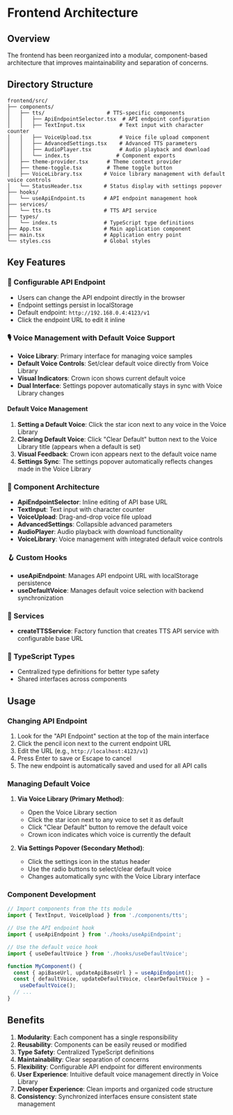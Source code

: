 # Frontend Architecture

## Overview

The frontend has been reorganized into a modular, component-based architecture that improves maintainability and separation of concerns.

## Directory Structure

```
frontend/src/
├── components/
│   ├── tts/                    # TTS-specific components
│   │   ├── ApiEndpointSelector.tsx  # API endpoint configuration
│   │   ├── TextInput.tsx           # Text input with character counter
│   │   ├── VoiceUpload.tsx         # Voice file upload component
│   │   ├── AdvancedSettings.tsx    # Advanced TTS parameters
│   │   ├── AudioPlayer.tsx         # Audio playback and download
│   │   └── index.ts               # Component exports
│   ├── theme-provider.tsx      # Theme context provider
│   ├── theme-toggle.tsx        # Theme toggle button
│   ├── VoiceLibrary.tsx       # Voice library management with default voice controls
│   └── StatusHeader.tsx       # Status display with settings popover
├── hooks/
│   └── useApiEndpoint.ts      # API endpoint management hook
├── services/
│   └── tts.ts                 # TTS API service
├── types/
│   └── index.ts               # TypeScript type definitions
├── App.tsx                    # Main application component
├── main.tsx                   # Application entry point
└── styles.css                 # Global styles
```

## Key Features

### 🔧 Configurable API Endpoint

- Users can change the API endpoint directly in the browser
- Endpoint settings persist in localStorage
- Default endpoint: `http://192.168.0.4:4123/v1`
- Click the endpoint URL to edit it inline

### 🎙️ Voice Management with Default Voice Support

- **Voice Library**: Primary interface for managing voice samples
- **Default Voice Controls**: Set/clear default voice directly from Voice Library
- **Visual Indicators**: Crown icon shows current default voice
- **Dual Interface**: Settings popover automatically stays in sync with Voice Library changes

#### Default Voice Management

1. **Setting a Default Voice**: Click the star icon next to any voice in the Voice Library
2. **Clearing Default Voice**: Click "Clear Default" button next to the Voice Library title (appears when a default is set)
3. **Visual Feedback**: Crown icon appears next to the default voice name
4. **Settings Sync**: The settings popover automatically reflects changes made in the Voice Library

### 🎨 Component Architecture

- **ApiEndpointSelector**: Inline editing of API base URL
- **TextInput**: Text input with character counter
- **VoiceUpload**: Drag-and-drop voice file upload
- **AdvancedSettings**: Collapsible advanced parameters
- **AudioPlayer**: Audio playback with download functionality
- **VoiceLibrary**: Voice management with integrated default voice controls

### 🪝 Custom Hooks

- **useApiEndpoint**: Manages API endpoint URL with localStorage persistence
- **useDefaultVoice**: Manages default voice selection with backend synchronization

### 🔧 Services

- **createTTSService**: Factory function that creates TTS API service with configurable base URL

### 📝 TypeScript Types

- Centralized type definitions for better type safety
- Shared interfaces across components

## Usage

### Changing API Endpoint

1. Look for the "API Endpoint" section at the top of the main interface
2. Click the pencil icon next to the current endpoint URL
3. Edit the URL (e.g., `http://localhost:4123/v1`)
4. Press Enter to save or Escape to cancel
5. The new endpoint is automatically saved and used for all API calls

### Managing Default Voice

1. **Via Voice Library (Primary Method)**:

   - Open the Voice Library section
   - Click the star icon next to any voice to set it as default
   - Click "Clear Default" button to remove the default voice
   - Crown icon indicates which voice is currently the default

2. **Via Settings Popover (Secondary Method)**:
   - Click the settings icon in the status header
   - Use the radio buttons to select/clear default voice
   - Changes automatically sync with the Voice Library interface

### Component Development

```typescript
// Import components from the tts module
import { TextInput, VoiceUpload } from './components/tts';

// Use the API endpoint hook
import { useApiEndpoint } from './hooks/useApiEndpoint';

// Use the default voice hook
import { useDefaultVoice } from './hooks/useDefaultVoice';

function MyComponent() {
  const { apiBaseUrl, updateApiBaseUrl } = useApiEndpoint();
  const { defaultVoice, updateDefaultVoice, clearDefaultVoice } =
    useDefaultVoice();
  // ...
}
```

## Benefits

1. **Modularity**: Each component has a single responsibility
2. **Reusability**: Components can be easily reused or modified
3. **Type Safety**: Centralized TypeScript definitions
4. **Maintainability**: Clear separation of concerns
5. **Flexibility**: Configurable API endpoint for different environments
6. **User Experience**: Intuitive default voice management directly in Voice Library
7. **Developer Experience**: Clean imports and organized code structure
8. **Consistency**: Synchronized interfaces ensure consistent state management
